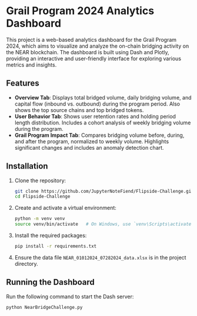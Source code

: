# Grail Program 2024 Analytics Dashboard

This project is a web-based analytics dashboard for the Grail Program 2024, which aims to visualize and analyze the on-chain bridging activity on the NEAR blockchain. The dashboard is built using Dash and Plotly, providing an interactive and user-friendly interface for exploring various metrics and insights.

## Features

- **Overview Tab**: Displays total bridged volume, daily bridging volume, and capital flow (inbound vs. outbound) during the program period. Also shows the top source chains and top bridged tokens.
- **User Behavior Tab**: Shows user retention rates and holding period length distribution. Includes a cohort analysis of weekly bridging volume during the program.
- **Grail Program Impact Tab**: Compares bridging volume before, during, and after the program, normalized to weekly volume. Highlights significant changes and includes an anomaly detection chart.

## Installation

1. Clone the repository:
    ```bash
    git clone https://github.com/JupyterNoteFiend/Flipside-Challenge.git
    cd Flipside-Challenge
    ```

2. Create and activate a virtual environment:
    ```bash
    python -m venv venv
    source venv/bin/activate   # On Windows, use `venv\Scripts\activate`
    ```

3. Install the required packages:
    ```bash
    pip install -r requirements.txt
    ```

4. Ensure the data file `NEAR_01012024_07282024_data.xlsx` is in the project directory.

## Running the Dashboard

Run the following command to start the Dash server:
```bash
python NearBridgeChallenge.py
